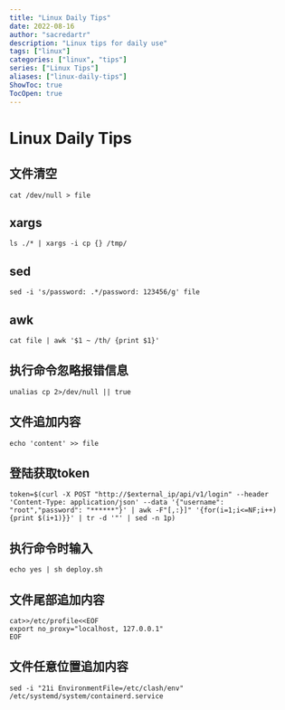 ```yaml
---
title: "Linux Daily Tips"
date: 2022-08-16
author: "sacredartr"
description: "Linux tips for daily use"
tags: ["linux"]
categories: ["linux", "tips"]
series: ["Linux Tips"]
aliases: ["linux-daily-tips"]
ShowToc: true
TocOpen: true
---
```


# Linux Daily Tips

## 文件清空
```console
cat /dev/null > file
```

## xargs 
```console
ls ./* | xargs -i cp {} /tmp/
```

## sed
```console
sed -i 's/password: .*/password: 123456/g' file
```

## awk
```console
cat file | awk '$1 ~ /th/ {print $1}'
```

## 执行命令忽略报错信息
```console
unalias cp 2>/dev/null || true
```

## 文件追加内容
```console
echo 'content' >> file
```

## 登陆获取token
```console
token=$(curl -X POST "http://$external_ip/api/v1/login" --header 'Content-Type: application/json' --data '{"username": "root","password": "******"}' | awk -F"[,:}]" '{for(i=1;i<=NF;i++){print $(i+1)}}' | tr -d '"' | sed -n 1p)
```

## 执行命令时输入
```console
echo yes | sh deploy.sh
```

## 文件尾部追加内容
```console
cat>>/etc/profile<<EOF
export no_proxy="localhost, 127.0.0.1"
EOF
```
## 文件任意位置追加内容
```console
sed -i "21i EnvironmentFile=/etc/clash/env" /etc/systemd/system/containerd.service
```